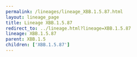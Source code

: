 ```yaml
---
permalink: /lineages/lineage_XBB.1.5.87.html
layout: lineage_page
title: Lineage XBB.1.5.87
redirect_to: ../lineage.html?lineage=XBB.1.5.87
lineage: XBB.1.5.87
parent: XBB.1.5
children: ['XBB.1.5.87']
---
```

